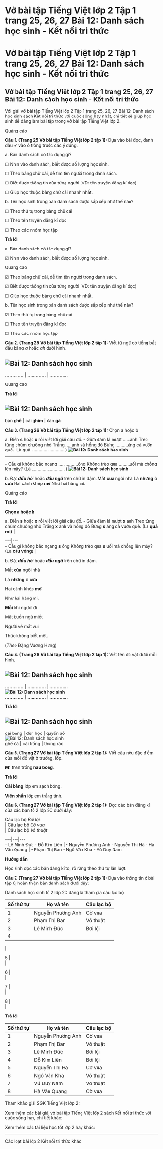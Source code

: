 # Vở bài tập Tiếng Việt lớp 2 Tập 1 trang 25, 26, 27 Bài 12: Danh sách học sinh - Kết nối tri thức

# Vở bài tập Tiếng Việt lớp 2 Tập 1 trang 25, 26, 27 Bài 12: Danh sách học sinh - Kết nối tri thức

## Vở bài tập Tiếng Việt lớp 2 Tập 1 trang 25, 26, 27 Bài 12: Danh sách học sinh - Kết nối tri thức

Với giải vở bài tập Tiếng Việt lớp 2 Tập 1 trang 25, 26, 27 Bài 12: Danh sách học sinh sách Kết nối tri thức với cuộc sống hay nhất, chi tiết sẽ giúp học sinh dễ dàng làm bài tập trong vở bài tập Tiếng Việt lớp 2.

Quảng cáo

**Câu 1. (Trang 25 Vở bài tập Tiếng Việt lớp 2 tập 1):** Dựa vào bài đọc, đánh dấu ✔ vào ô trống trước các ý đúng.

a. Bản danh sách có tác dụng gì?

☐ Nhìn vào danh sách, biết được số lượng học sinh.

☐ Theo bảng chữ cái, dễ tìm tên người trong danh sách.

☐ Biết được thông tin của từng người (VD: tên truyện đăng kí đọc)

☐ Giúp học thuộc bảng chữ cái nhanh nhất.

b. Tên học sinh trong bản danh sách được sắp xếp như thế nào?

☐ Theo thứ tự trong bảng chữ cái

☐ Theo tên truyện đăng kí đọc

☐ Theo các nhóm học tập

**Trả lời**

a. Bản danh sách có tác dụng gì?

☑ Nhìn vào danh sách, biết được số lượng học sinh.

Quảng cáo

☑ Theo bảng chữ cái, dễ tìm tên người trong danh sách.

☑ Biết được thông tin của từng người (VD: tên truyện đăng kí đọc)

☐ Giúp học thuộc bảng chữ cái nhanh nhất.

b. Tên học sinh trong bản danh sách được sắp xếp như thế nào?

☑ Theo thứ tự trong bảng chữ cái

☐ Theo tên truyện đăng kí đọc

☐ Theo các nhóm học tập

**Câu 2. (Trang 25 Vở bài tập Tiếng Việt lớp 2 tập 1):** Viết từ ngữ có tiếng bắt đầu bằng _g_ hoặc _gh_ dưới hình.

![Bài 12: Danh sách học sinh](https://vietjack.com/vbt-tieng-viet-2-kn/images/bai-12-danh-sach-hoc-sinh-33924.png)  
---  
**.............** |  **.............** |  **.............**  
  
Quảng cáo

**Trả lời**

![Bài 12: Danh sách học sinh](https://vietjack.com/vbt-tieng-viet-2-kn/images/bai-12-danh-sach-hoc-sinh-33928.png)  
---  
bàn **ghế** |  cái **ghim** |  đàn **gà**  
  
**Câu 3. (Trang 26 Vở bài tập Tiếng Việt lớp 2 tập 1):** Chọn a hoặc b

a. Điền **s** hoặc **x** rồi viết lời giải câu đố. \- Giữa đám lá mượt ......anh Treo từng chùm chuông nhỏ Trắng .... anh và hồng đỏ Bừng ..........áng cả vườn quê. (Là quả ............................) **![Bài 12: Danh sách học sinh](https://vietjack.com/vbt-tieng-viet-2-kn/images/bai-12-danh-sach-hoc-sinh-33933.png)**  
  
---  
  
\- Cầu gì không bắc ngang ................ông Không trèo qua .........uối mà chồng lên mây? (Là ............................) **![Bài 12: Danh sách học sinh](https://vietjack.com/vbt-tieng-viet-2-kn/images/bai-12-danh-sach-hoc-sinh-33934.png)**  
  
b. Đặt **_dấu hỏi_** hoặc **_dấu ngã_** trên chữ in đậm. Mắt **cua** ngôi nhà Là **nhưng** ô **cưa** Hai cánh khép **mơ** Như hai hàng mi.  
  
Quảng cáo

**Trả lời**

**Chọn a hoặc b**

a. Điền **s** hoặc **x** rồi viết lời giải câu đố. \- Giữa đám lá mượt **x** anh Treo từng chùm chuông nhỏ Trắng **x** anh và hồng đỏ Bừng **s** áng cả vườn quê. (Là **quả roi)** |   
  
---|---  
\- Cầu gì không bắc ngang **s** ông Không trèo qua **s** uối mà chồng lên mây? (Là **cầu vồng)** |   
  
  
b. Đặt **_dấu hỏi_** hoặc **_dấu ngã_** trên chữ in đậm.

Mắt **của** ngôi nhà

Là **những** ô **cửa**

Hai cánh khép **mở**

Như hai hàng mi.

  


**Mỗi** khi người đi

Mắt buồn ngủ miết

Người về mắt vui

Thức không biết mệt.

(_Theo_ Đặng Vương Hưng)

**Câu 4. (Trang 26 Vở bài tập Tiếng Việt lớp 2 tập 1):** Viết tên đồ vật dưới mỗi hình.

**![Bài 12: Danh sách học sinh](https://vietjack.com/vbt-tieng-viet-2-kn/images/bai-12-danh-sach-hoc-sinh-33935.png)**  
---  
**.............** |  **.............** |  **.............**  
****![Bài 12: Danh sách học sinh](https://vietjack.com/vbt-tieng-viet-2-kn/images/bai-12-danh-sach-hoc-sinh-33938.png)****  
**.............** |  **.............** |  **.............**  
  
**Trả lời**

![Bài 12: Danh sách học sinh](https://vietjack.com/vbt-tieng-viet-2-kn/images/bai-12-danh-sach-hoc-sinh-33948.png)  
---  
cái bảng |  đèn học |  quyển sổ  
![Bài 12: Danh sách học sinh](https://vietjack.com/vbt-tieng-viet-2-kn/images/bai-12-danh-sach-hoc-sinh-33951.png)  
ghế đá |  cái trống |  thùng rác  
  
**Câu 5. (Trang 27 Vở bài tập Tiếng Việt lớp 2 tập 1):** Viết câu nêu đặc điểm của mỗi đồ vật ở trường, lớp.

**M:** thân trống **nâu bóng**.

**Trả lời**

**Cái bảng** lớp em sạch bóng.

**Viên phấn** lớp em trắng tinh.

**Câu 6. (Trang 27 Vở bài tập Tiếng Việt lớp 2 tập 1):** Đọc các bản đăng kí của các bạn tổ 2 lớp 2C dưới đây:

Câu lạc bộ _Bơi lội_   
|  Câu lạc bộ _Cờ vua_   
|  Câu lạc bộ _Võ thuật_   
  
---|---|---  
\- Lê Minh Đức \- Đỗ Kim Liên |  \- Nguyễn Phương Anh \- Nguyễn Thị Hà \- Hà Văn Quang |  \- Phạm Thị Ban \- Ngô Văn Kha \- Vũ Duy Nam  
  
**Hướng dẫn**

Học sinh đọc các bản đăng kí to, rõ ràng theo thứ tự lần lượt.

**Câu 7. (Trang 27 Vở bài tập Tiếng Việt lớp 2 tập 1):** Dựa vào thông tin ở bài tập 6, hoàn thiện bản danh sách dưới đây:

Danh sách học sinh tổ 2 lớp 2C đăng kí tham gia câu lạc bộ

**Số thứ tự** | **Họ và tên** | **Câu lạc bộ**  
---|---|---  
1 | Nguyễn Phương Anh | Cờ vua  
2 | Phạm Thị Ban | Võ thuật  
3 | Lê Minh Đức | Bơi lội  
4 |   
|   
  
5 |   
|   
  
6 |   
|   
  
7 |   
|   
  
8 |   
|   
  
  
**Trả lời**

**Số thứ tự** | **Họ và tên** | **Câu lạc bộ**  
---|---|---  
1 | Nguyễn Phương Anh | Cờ vua  
2 | Phạm Thị Ban | Võ thuật  
3 | Lê Minh Đức | Bơi lội  
4 | Đỗ Kim Liên | Bơi lội  
5 | Nguyễn Thị Hà | Cờ vua  
6 | Ngô Văn Kha | Võ thuật  
7 | Vũ Duy Nam | Võ thuật  
8 | Hà Văn Quang | Cờ vua  
  
Tham khảo giải SGK Tiếng Việt lớp 2:

Xem thêm các bài giải vở bài tập Tiếng Việt lớp 2 sách Kết nối tri thức với cuộc sống hay, chi tiết khác:

Xem thêm các tài liệu học tốt lớp 2 hay khác:

* * *

Các loạt bài lớp 2 Kết nối tri thức khác
